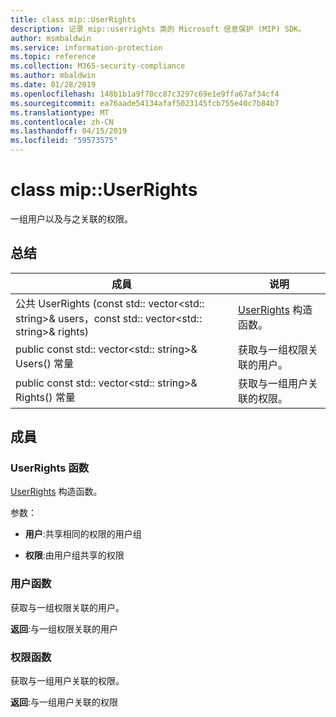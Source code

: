 ```yaml
---
title: class mip::UserRights
description: 记录 mip::userrights 类的 Microsoft 信息保护 (MIP) SDK。
author: msmbaldwin
ms.service: information-protection
ms.topic: reference
ms.collection: M365-security-compliance
ms.author: mbaldwin
ms.date: 01/28/2019
ms.openlocfilehash: 148b1b1a9f70cc87c3297c69e1e9ffa67af34cf4
ms.sourcegitcommit: ea76aade54134afaf5023145fcb755e40c7b84b7
ms.translationtype: MT
ms.contentlocale: zh-CN
ms.lasthandoff: 04/15/2019
ms.locfileid: "59573575"
---
```

# <a name="class-mipuserrights"></a>class mip::UserRights 
一组用户以及与之关联的权限。
  
## <a name="summary"></a>总结
 成員                        | 说明                                
--------------------------------|---------------------------------------------
公共 UserRights (const std:: vector\<std:: string\>& users，const std:: vector\<std:: string\>& rights)  |  [UserRights](class_mip_userrights.md) 构造函数。
public const std:: vector\<std:: string\>& Users() 常量  |  获取与一组权限关联的用户。
public const std:: vector\<std:: string\>& Rights() 常量  |  获取与一组用户关联的权限。
  
## <a name="members"></a>成員
  
### <a name="userrights-function"></a>UserRights 函数
[UserRights](class_mip_userrights.md) 构造函数。

参数：  
* **用户**:共享相同的权限的用户组 


* **权限**:由用户组共享的权限


  
### <a name="users-function"></a>用户函数
获取与一组权限关联的用户。

  
**返回**:与一组权限关联的用户
  
### <a name="rights-function"></a>权限函数
获取与一组用户关联的权限。

  
**返回**:与一组用户关联的权限